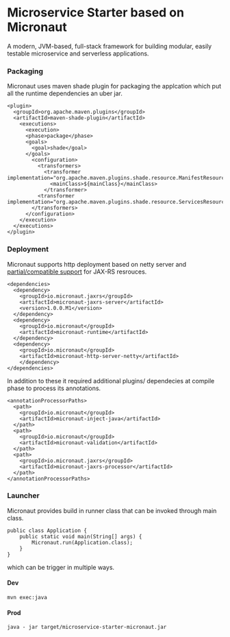 # Microservice Starter based on Micronaut

A modern, JVM-based, full-stack framework for building modular, easily testable microservice and serverless applications.


### Packaging

Micronaut uses maven shade plugin for packaging the applcation which put all the runtime dependencies an uber jar.

```
<plugin>
  <groupId>org.apache.maven.plugins</groupId>
  <artifactId>maven-shade-plugin</artifactId>
    <executions>
      <execution>
      <phase>package</phase>
      <goals>
        <goal>shade</goal>
      </goals>
        <configuration>
          <transformers>
            <transformer implementation="org.apache.maven.plugins.shade.resource.ManifestResourceTransformer">
              <mainClass>${mainClass}</mainClass>
            </transformer>
          <transformer implementation="org.apache.maven.plugins.shade.resource.ServicesResourceTransformer"/>
        </transformers>
      </configuration>
    </execution>
  </executions>
</plugin>
```


### Deployment

Micronaut supports http deployment based on netty server and [partial/compatible support](https://github.com/micronaut-projects/micronaut-jaxrs/blob/master/src/main/docs/guide/introduction.adoc) for JAX-RS resrouces.

```
<dependencies>
  <dependency>
    <groupId>io.micronaut.jaxrs</groupId>
    <artifactId>micronaut-jaxrs-server</artifactId>
    <version>1.0.0.M1</version>
  </dependency>
  <dependency>
    <groupId>io.micronaut</groupId>
    <artifactId>micronaut-runtime</artifactId>
  </dependency>
  <dependency>
    <groupId>io.micronaut</groupId>
    <artifactId>micronaut-http-server-netty</artifactId>
    </dependency>
</dependencies>
```

In addition to these it required additional plugins/ dependecies at compile phase to process its annotations.

```
<annotationProcessorPaths>
  <path>
    <groupId>io.micronaut</groupId>
    <artifactId>micronaut-inject-java</artifactId>
  </path>
  <path>
    <groupId>io.micronaut</groupId>
    <artifactId>micronaut-validation</artifactId>
  </path>
  <path>
    <groupId>io.micronaut.jaxrs</groupId>
    <artifactId>micronaut-jaxrs-processor</artifactId>
  </path>
</annotationProcessorPaths>

```

### Launcher

Micronaut provides build in runner class that can be invoked through main class.

```
public class Application {
    public static void main(String[] args) {
        Micronaut.run(Application.class);
    }
}
```

which can be trigger in multiple ways.

#### Dev

```
mvn exec:java
```

#### Prod

```
java - jar target/microservice-starter-micronaut.jar
```

